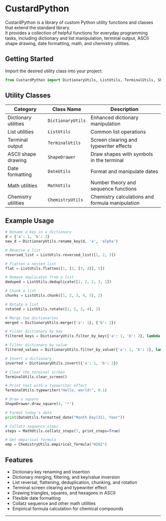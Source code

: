 # CustardPython

CustardPython is a library of custom Python utility functions and classes that extend the standard library.  
It provides a collection of helpful functions for everyday programming tasks, including dictionary and list manipulation, terminal output, ASCII shape drawing, date formatting, math, and chemistry utilities.

## Getting Started

Import the desired utility class into your project:

```python
from CustardPython import DictionaryUtils, ListUtils, TerminalUtils, ShapeDrawer, DateUtils, MathUtils, ChemistryUtils
```

## Utility Classes

| Category                | Class Name         | Description                                      |
|-------------------------|-------------------|--------------------------------------------------|
| Dictionary utilities    | `DictionaryUtils` | Enhanced dictionary manipulation                 |
| List utilities          | `ListUtils`       | Common list operations                           |
| Terminal output         | `TerminalUtils`   | Screen clearing and typewriter effects           |
| ASCII shape drawing     | `ShapeDrawer`     | Draw shapes with symbols in the terminal         |
| Date formatting         | `DateUtils`       | Format and manipulate dates                      |
| Math utilities          | `MathUtils`       | Number theory and sequence functions             |
| Chemistry utilities     | `ChemistryUtils`  | Chemistry calculations and formula manipulation  |

## Example Usage

```python
# Rename a key in a dictionary
d = {'a': 1, 'b': 2}
new_d = DictionaryUtils.rename_key(d, 'a', 'alpha')

# Reverse a list
reversed_list = ListUtils.reversed_list([1, 2, 3])

# Flatten a nested list
flat = ListUtils.flatten([1, [2, [3, 4]], 5])

# Remove duplicates from a list
deduped = ListUtils.deduplicate([1, 2, 2, 3, 1])

# Chunk a list
chunks = ListUtils.chunk([1, 2, 3, 4, 5], 2)

# Rotate a list
rotated = ListUtils.rotate([1, 2, 3, 4], 2)

# Merge two dictionaries
merged = DictionaryUtils.merge({'a': 1}, {'b': 2})

# Filter dictionary by key
filtered_keys = DictionaryUtils.filter_by_key({'a': 1, 'b': 2}, lambda k: k == 'a')

# Filter dictionary by value
filtered_values = DictionaryUtils.filter_by_value({'a': 1, 'b': 2}, lambda v: v > 1)

# Invert a dictionary
inverted = DictionaryUtils.invert({'a': 1, 'b': 2})

# Clear the terminal screen
TerminalUtils.clear_screen()

# Print text with a typewriter effect
TerminalUtils.typewriter("Hello, world!", 0.1)

# Draw a square
ShapeDrawer.draw_square(4, '*')

# Format today's date
print(DateUtils.formatted_date("Month Day(31), Year"))

# Collatz sequence steps
steps = MathUtils.collatz_steps(7, print_steps=True)

# Get empirical formula
emp = ChemistryUtils.empirical_formula("H2O2")
```

## Features

- Dictionary key renaming and insertion
- Dictionary merging, filtering, and key/value inversion
- List reversal, flattening, deduplication, chunking, and rotation
- Terminal screen clearing and typewriter effect
- Drawing triangles, squares, and hexagons in ASCII
- Flexible date formatting
- Collatz sequence and other math utilities
- Empirical formula calculation for chemical compounds

---
